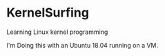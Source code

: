 # KernelSurfing
Learning Linux kernel programming

I'm Doing this with an Ubuntu 18.04 running on a VM.

